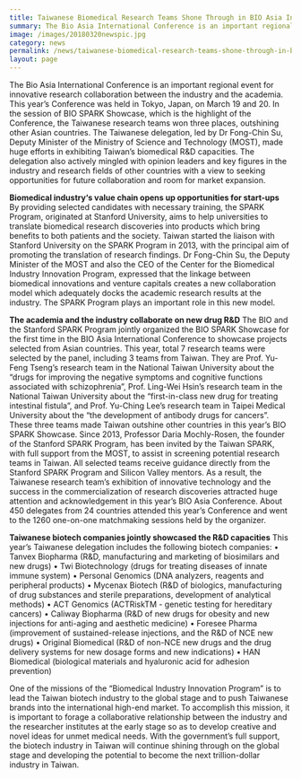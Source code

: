 ```yaml
---
title: Taiwanese Biomedical Research Teams Shone Through in BIO Asia International Conference
summary: The Bio Asia International Conference is an important regional event for innovative research collaboration between the industry and the academia.
image: /images/20180320newspic.jpg
category: news
permalink: /news/taiwanese-biomedical-research-teams-shone-through-in-bio-asia-international-conference/
layout: page
---
```


The Bio Asia International Conference is an important regional event for innovative research collaboration between the industry and the academia.  This year’s Conference was held in Tokyo, Japan, on March 19 and 20.  In the session of BIO SPARK Showcase, which is the highlight of the Conference, the Taiwanese research teams won three places, outshining other Asian countries.   The Taiwanese delegation, led by Dr Fong-Chin Su, Deputy Minister of the Ministry of Science and Technology (MOST), made huge efforts in exhibiting Taiwan’s biomedical R&D capacities.  The delegation also actively mingled with opinion leaders and key figures in the industry and research fields of other countries with a view to seeking opportunities for future collaboration and room for market expansion. 

<b><l>Biomedical industry‘s value chain opens up opportunities for start-ups</l></b>
<br/>
By providing selected candidates with necessary training, the SPARK Program, originated at Stanford University, aims to help universities to translate biomedical research discoveries into products which bring benefits to both patients and the society.  Taiwan started the liaison with Stanford University on the SPARK Program in 2013, with the principal aim of promoting the translation of research findings. 
Dr Fong-Chin Su, the Deputy Minister of the MOST and also the CEO of the Center for the Biomedical Industry Innovation Program, expressed that the linkage between biomedical innovations and venture capitals creates a new collaboration model which adequately docks the academic research results at the industry.  The SPARK Program plays an important role in this new model. 

<b><l>The academia and the industry collaborate on new drug R&D</l></b>
The BIO and the Stanford SPARK Program jointly organized the BIO SPARK Showcase for the first time in the BIO Asia International Conference to showcase projects selected from Asian countries.  This year, total 7 research teams were selected by the panel, including 3 teams from Taiwan.  They are Prof. Yu-Feng Tseng’s research team in the National Taiwan University about the “drugs for improving the negative symptoms and cognitive functions associated with schizophrenia”, Prof. Ling-Wei Hsin’s research team in the National Taiwan University about the “first-in-class new drug for treating intestinal fistula”, and Prof. Yu-Ching Lee’s research team in Taipei Medical University about the “the development of antibody drugs for cancers”.  These three teams made Taiwan outshine other countries in this year’s BIO SPARK Showcase.
Since 2013, Professor Daria Mochly-Rosen, the founder of the Stanford SPARK Program, has been invited by the Taiwan SPARK, with full support from the MOST, to assist in screening potential research teams in Taiwan.  All selected teams receive guidance directly from the Stanford SPARK Program and Silicon Valley mentors.  As a result, the Taiwanese research team’s exhibition of innovative technology and the success in the commercialization of research discoveries attracted huge attention and acknowledgement in this year’s BIO Asia Conference.  About 450 delegates from 24 countries attended this year’s Conference and went to the 1260 one-on-one matchmaking sessions held by the organizer. 

<b><l>Taiwanese biotech companies jointly showcased the R&D capacities</l></b>
This year’s Taiwanese delegation includes the following biotech companies: 
•	Tanvex Biopharma (R&D, manufacturing and marketing of biosimilars and new drugs)
•	Twi Biotechnology (drugs for treating diseases of innate immune system)
•	Personal Genomics (DNA analyzers, reagents and peripheral products)
•	Mycenax Biotech (R&D of biologics, manufacturing of drug substances and sterile preparations, development of analytical methods)
•	ACT Genomics (ACTRiskTM - genetic testing for hereditary cancers)
•	Caliway Biopharma (R&D of new drugs for obesity and new injections for anti-aging and aesthetic medicine)
•	Foresee Pharma (improvement of sustained-release injections, and the R&D of NCE new drugs)
•	Original Biomedical (R&D of non-NCE new drugs and the drug delivery systems for new dosage forms and new indications)
•	HAN Biomedical (biological materials and hyaluronic acid for adhesion prevention)

One of the missions of the “Biomedical Industry Innovation Program” is to lead the Taiwan biotech industry to the global stage and to push Taiwanese brands into the international high-end market.  To accomplish this mission, it is important to forage a collaborative relationship between the industry and the researcher institutes at the early stage so as to develop creative and novel ideas for unmet medical needs. With the government’s full support, the biotech industry in Taiwan will continue shining through on the global stage and developing the potential to become the next trillion-dollar industry in Taiwan.
 
